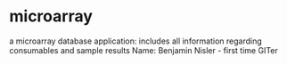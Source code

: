 # microarray
a microarray database application: includes all information regarding consumables and sample results
Name: Benjamin Nisler - first time GITer
